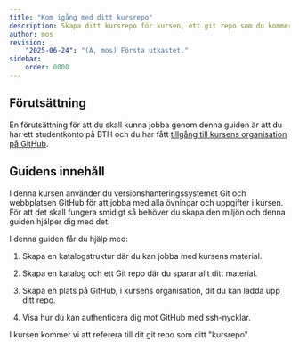 ```yaml
---
title: "Kom igång med ditt kursrepo" 
description: Skapa ditt kursrepo för kursen, ett git repo som du kommer att jobba med genom hela kursen.
author: mos
revision:
    "2025-06-24": "(A, mos) Första utkastet."
sidebar:
    order: 0000
---
```


## Förutsättning

En förutsättning för att du skall kunna jobba genom denna guiden är att du har ett studentkonto på BTH och du har fått [tillgång till kursens organisation på GitHub](/website/laromaterial/labbmiljo/github/).



## Guidens innehåll

I denna kursen använder du versionshanteringssystemet Git och webbplatsen GitHub för att jobba med alla övningar och uppgifter i kursen. För att det skall fungera smidigt så behöver du skapa den miljön och denna guiden hjälper dig med det.

I denna guiden får du hjälp med:

1. Skapa en katalogstruktur där du kan jobba med kursens material.

1. Skapa en katalog och ett Git repo där du sparar allt ditt material.

1. Skapa en plats på GitHub, i kursens organisation, dit du kan ladda upp ditt repo.

1. Visa hur du kan authenticera dig mot GitHub med ssh-nycklar.


I kursen kommer vi att referera till dit git repo som ditt "kursrepo".
